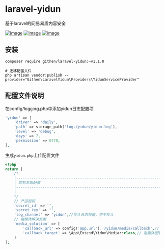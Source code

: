 # laravel-yidun

基于laravel的网易易盾内容安全

[![image](https://img.shields.io/github/stars/jiaoyu-cn/laravel-yidun)](https://github.com/jiaoyu-cn/laravel-yidun/stargazers)
[![image](https://img.shields.io/github/forks/jiaoyu-cn/laravel-yidun)](https://github.com/jiaoyu-cn/laravel-yidun/network/members)
[![image](https://img.shields.io/github/issues/jiaoyu-cn/laravel-yidun)](https://github.com/jiaoyu-cn/laravel-yidun/issues)

## 安装

```shell
composer require githen/laravel-yidun:~v1.1.0

# 迁移配置文件
php artisan vendor:publish --provider="Githen\LaravelYidun\Providers\YidunServiceProvider"
```

## 配置文件说明

在config/logging.php中添加yidun日志配置项

```php
'yidun' => [
    'driver' => 'daily',
    'path' => storage_path('logs/yidun/yidun.log'),
    'level' => 'debug',
    'days' => 7,
    'permission' => 0770,
],
```        

生成`yidun.php`上传配置文件

```php
<?php
return [
    /*
    |--------------------------------------------------------------------------
    | 网易易盾配置
    |--------------------------------------------------------------------------
    |
    */
    // 产品秘钥
    'secret_id' => '',
    'secret_key' => '',
    'log_channel' => 'yidun',//写入日志频道，空不写入
    // 融媒体解决方案
    'media_solution' => [
        'callback_url' => config('app.url').'/yidun/media/callback',// 融媒体回调地址 未设置或者空，不触发回调
        'callback_target' => \App\Extend\Yidun\Media::class,// 融媒体回调处理类 未设置或者空，不触发
    ]
];
```
